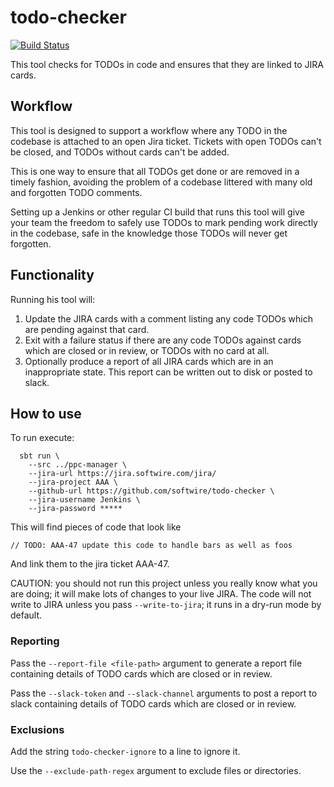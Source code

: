 # todo-checker

[![Build Status](https://travis-ci.org/Softwire/todo-checker.svg?branch=master)](https://travis-ci.org/Softwire/todo-checker)

This tool checks for TODOs in code and ensures that they are linked to JIRA cards.

## Workflow

This tool is designed to support a workflow where any TODO in the codebase is attached
to an open Jira ticket. Tickets with open TODOs can't be closed, and TODOs without
cards can't be added.

This is one way to ensure that all TODOs get done or are removed in a timely fashion,
avoiding the problem of a codebase littered with many old and forgotten TODO comments.

Setting up a Jenkins or other regular CI build that runs this tool will give your team the
freedom to safely use TODOs to mark pending work directly in the codebase,
safe in the knowledge those TODOs will never get forgotten.

## Functionality

Running his tool will:

1. Update the JIRA cards with a comment listing any code TODOs
which are pending against that card.
2. Exit with a failure status if there are any code TODOs against
cards which are closed or in review, or TODOs with no card at all.
3. Optionally produce a report of all JIRA cards which are in an 
inappropriate state.  This report can be written out to disk or posted
to slack.

## How to use

To run execute:

```
  sbt run \
    --src ../ppc-manager \
    --jira-url https://jira.softwire.com/jira/
    --jira-project AAA \
    --github-url https://github.com/softwire/todo-checker \
    --jira-username Jenkins \
    --jira-password *****
```

This will find pieces of code that look like

```
// TODO: AAA-47 update this code to handle bars as well as foos
```

And link them to the jira ticket AAA-47.

CAUTION: you should not run this project unless you really know what you
are doing; it will make lots of changes to your live JIRA.
The code will not write to JIRA unless you pass `--write-to-jira`; it runs
in a dry-run mode by default.

### Reporting

Pass the `--report-file <file-path>` argument to generate a report file containing 
details of TODO cards which are closed or in review.

Pass the `--slack-token` and `--slack-channel` arguments to post a report to slack
containing details of TODO cards which are closed or in review. 

### Exclusions

Add the string `todo-checker-ignore` to a line to ignore it.

Use the `--exclude-path-regex` argument to exclude files or directories.
